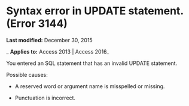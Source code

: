 
# Syntax error in UPDATE statement. (Error 3144)

 **Last modified:** December 30, 2015

 _ **Applies to:** Access 2013 | Access 2016_

You entered an SQL statement that has an invalid UPDATE statement.

Possible causes:


- A reserved word or argument name is misspelled or missing.
    
- Punctuation is incorrect.
    

